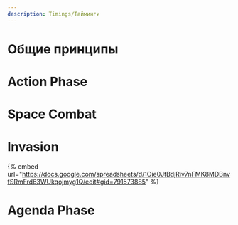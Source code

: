 ```yaml
---
description: Timings/Тайминги
---
```


# Общие принципы

# Action Phase

# Space Combat

# Invasion

{% embed url="https://docs.google.com/spreadsheets/d/1Oie0JtBdjRiv7nFMK8MDBnvfSRmFrd63WUkqojmyg1Q/edit#gid=791573885" %}



# Agenda Phase
